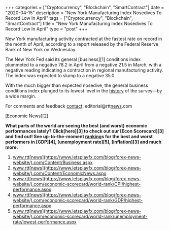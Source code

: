 +++
categories = ["Cryptocurrency", "Blockchain", "SmartContract"]
date = "2020-04-15"
description = "New York Manufacturing Index Nosedives To Record Low In April"
tags = ["Cryptocurrency", "Blockchain", "SmartContract"]
title = "New York Manufacturing Index Nosedives To Record Low In April"
type = "post"
+++

New York manufacturing activity contracted at the fastest rate on record
in the month of April, according to a report released by the Federal
Reserve Bank of New York on Wednesday.

The New York Fed said its general [business][1] conditions index
plummeted to a negative 78.2 in April from a negative 21.5 in March,
with a negative reading indicating a contraction in regional
manufacturing activity. The index was expected to slump to a negative
35.0.

With the much bigger than expected nosedive, the general business
conditions index plunged to its lowest level in the [history](https://www.fixpro.org/post/chargeless-historical-data-api-backtesting/) of the
survey—by a wide margin.

For comments and feedback [contact](https://www.playgroundfx.com/contact/): editorial@rtt[news](https://www.letsplayfx.com/blog/forex-news-website/).com

[Economic News][2]

 **What parts of the world are seeing the best (and worst) economic
performances lately? Click[here][3] to check out our [Econ Scorecard][3]
and find out! See up-to-the-moment [ranking](https://www.playgroundfx.com/blog/crypto-exchange-ranking/)s for the best and worst
performers in [GDP][4], [unemployment rate][5], [inflation][3] and much
more.**

   1. www.rtt[news](https://www.letsplayfx.com/blog/forex-news-website/).com/Content/Business.aspx
   2. www.rtt[news](https://www.letsplayfx.com/blog/forex-news-website/).com/Content/EconomicNews.aspx
   3. www.rtt[news](https://www.letsplayfx.com/blog/forex-news-website/).com/economic-scorecard/world-rank/CPI/highest-performance.aspx
   4. www.rtt[news](https://www.letsplayfx.com/blog/forex-news-website/).com/economic-scorecard/world-rank/GDP/highest-performance.aspx
   5. www.rtt[news](https://www.letsplayfx.com/blog/forex-news-website/).com/economic-scorecard/world-rank/unemployment-rate/lowest-performance.aspx